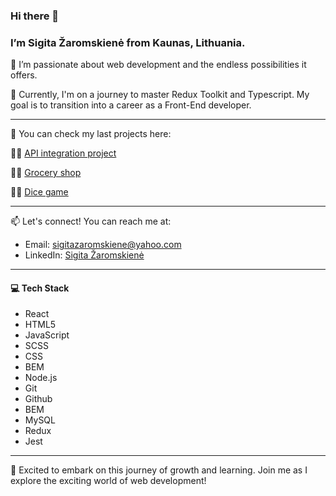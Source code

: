 ### Hi there 👋

### I’m Sigita Žaromskienė from Kaunas, Lithuania.

👀 I’m passionate about web development and the endless possibilities it offers.

🌱 Currently, I'm on a journey to master Redux Toolkit and Typescript. My goal is to transition into a career as a Front-End developer.

***




🧰 You can check my last projects here: 

👩‍💻 [API integration project](https://sigitazaromskiene.github.io/Fun-API-Integration-Project/)

👩‍💻 [Grocery shop](https://sigitazaromskiene.github.io/Grocery-Shop/)

👩‍💻 [Dice game](https://sigitazaromskiene.github.io/16-number-game/)





***





📫 Let's connect! You can reach me at:
- Email: sigitazaromskiene@yahoo.com
- LinkedIn: [Sigita Žaromskienė](https://www.linkedin.com/in/sigita-zaromskiene/)

***




#### 💻 Tech Stack
- React
- HTML5
- JavaScript
- SCSS
- CSS
- BEM
- Node.js
- Git
- Github
- BEM
- MySQL
- Redux 
- Jest

***



🚀 Excited to embark on this journey of growth and learning. Join me as I explore the exciting world of web development!
